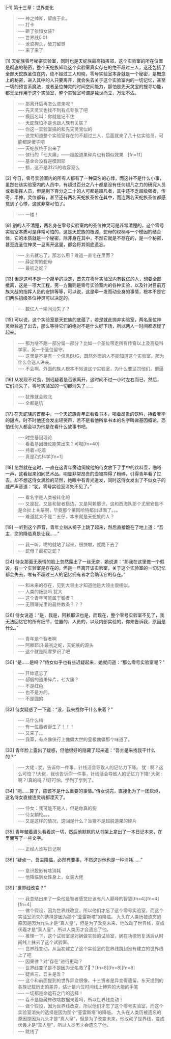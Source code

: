 
[-1] 第十三章：世界变化
>--- 神之帅斧，留痕于此。<br>
>--- 打卡<br>
>--- 砸了张恒女装?<br>
>--- 世界线0.01<br>
>--- 沧浪狗头，破刀留锈<br>
>--- 来了来了<br>

[1] 天蛇族零号秘密实验室，同时也是天蛇族最高指挥部，这个实验室的所在位置是彻底的秘密，整个天蛇族知晓这个实验室真实存在的绝不超过三人，这还包括了全部天蛇族圣位在内，绝不超过三人知晓，零号实验室本身就是一个秘密，是概念上的秘密，进入其中的人只要离开，就会失去关于这个实验室内的一切记忆，甚至一切的预言系魔法，或者圣位神灵的时间空间能力，那怕是先天灵宝的搜寻功能，都无法作用于这个实验室，整个实验室可谓是独世而立，万法不沾。
>--- 那离开后再怎么进来呢？<br>
>--- 先天灵宝也找不到有点夸张了吧<br>
>--- 模因名叫：你就是记不住<br>
>--- 天蛇族怕不是也跟人族有关联？<br>
>--- 你这一实验室搞的和先天灵宝似的<br>
>--- 说完知道整个实验室存在的不超过三人，后面就来了几十亿实验员，可能都是傻子吧<br>
>--- 天蛇族终于出来了<br>
>--- 俠行的「七大痛」——超脫道果碎片也有類似效果　[fn=11]<br>
>--- 基金会没有逆模因部<br>
>--- 额，这不是3125的收容室么<br>

[2] 今日，零号实验室内的所有人都有了一种莫名的心悸，而这并不是什么小事，虽然在该实验室内的人员中，有超过百分之八十都是没有任何超凡之力的研究人员或者指挥人员，但是剩下百分之二十的人可都是超凡者，其中还不乏超级强者，传奇，半神，灵位都有，甚至还有两名天蛇族圣位在其中，而连两名天蛇族圣位都感觉到了心悸，这就非常可怕了。
>--- 一楼！<br>

[8] 别的人不清楚，两名身在零号实验室内的圣位神灵可是非常清楚的，这个零号实验室本质可是非常可怕的，这是天蛇族的根源，蛇母的权柄与一个模因的结合体，它的本质就是一个秘密，除非身在其中，不然它就是不存在的，是一个秘密，甚至连圣位神灵一旦离开这里，都会将其彻底遗忘。
>--- 出去就忘了，那怎么用？难道一直宅在里面？<br>
>--- 薛定愕的蛇母<br>
>--- 最初之蛇？<br>

[13] 但是这可不是一个简单的决定，首先在零号实验室内有数亿的人，想要全部撤离，这是一项大工程，另一方面则是零号实验室内的各种实验，以及针对目前万族大战的指挥人员的安排等等，可以说，这是牵一发而动全身的事情，根本不是它们两名初级圣位神灵可以决定的。
>--- 数亿人一瞬间消失了？<br>

[15] 可以说，这个实验室是天蛇族的底蕴了，若是就此抛弃实验室，两名圣位神灵单独逃了出去，那么等待它们的绝对不是什么好下场，所以两人一时间都迟疑了起来。
>--- 那为啥不跑一部分留一部分？比如一个圣位带走所有传奇以上及高级科学家，另一个圣位留守。<br>
>--- 这里是不是有一个信息BUG，既然外面的人不能知道这个实验室，那为什么会送人进来。<br>
>--- 不会啊，外面的族人根本不知道这个实验室，为什么要惩罚他们，懵逼<br>

[16] 从发现不对劲，到迟疑着是否该离开，这时间不过一小时左右而已，然后，它们消失了，零号实验室的一切都消失了……
>--- 犹豫就会败北<br>
>--- 全都是坑<br>

[17] 在天蛇族的首都中，一个天蛇族青年正看着书本，喝着昂贵的饮料，持着奢华的甜点，时不时他还会发出轻笑声，若不是看他所拿书本的名字叫做基因概论，恐怕任何人都会以为他是在看什么故事书吧。
>--- 时空基因理论<br>
>--- 看着基因概论能笑出来？可啪[fn=40]<br>
>--- 持着=吃着<br>
>--- 真是Z式科学[fn=1]<br>

[18] 忽然就在这时，一直在这青年旁边伺候他的侍女放下了手中的饮料壶，啪嗒一声，这看起来如同艺术品，明显非常昂贵的壶被摔得了粉碎，引得青年看了过去，却不想这侍女满脸的茫然，她眼中有青光迸发，同时这侍女发出了不似女子的威严声音道：“犹，零号实验室消失不见了。”
>--- 看名字是人类被转化的<br>
>--- 又是犹，又是和智者搭边，又是阿赖耶识，这和西海队那个尤里安是不是会扯上关系啊，毕竟那个莱因哈特都出过面了。。。<br>
>--- 难道犹大不是二五仔，本来就是天蛇族的人？<br>

[19] 一听到这个声音，青年立刻从椅子上跳了起来，然后直接跪在了地上道：“吾主，您的降临真是让我……”
>--- 我一听，啪的就站了起来，很快嗷，就跪下去了<br>
>--- 蛇母？最初之蛇？<br>

[24] 侍女那面无表情的脸上忽然露出了一丝无奈，她说道：“那我在这里做一个假设，有一个实验室是存在的，但是一旦离开该实验室，关于这个实验室的一切记忆都会失去，唯有不超过三人的记忆拥有者才会确认它的存在。”
>--- 和未来的存在，见到大领主才知道他是大领主很相似。<br>
>--- 人类的叛徒吗 犹大<br>
>--- 这个青年可能属于智者？<br>
>--- 无限曙光里的最终教条？？？<br>

[26] 侍女说道：“是，我是，阿赖耶识也是，而现在，整个零号实验室不见了，我无法回忆它的所有细节，位置的，人员的，以及内部实验的，你来告诉我，原因是什么。”
>--- 青年是个智者啊<br>
>--- 阿赖耶识·最初之蛇，天蛇族的源头<br>
>--- 这个就是阿摩罗识了吧<br>

[30] “是……是吗？”侍女似乎也有些迟疑起来，她就问道：“那么零号实验室呢？”
>--- 开始遗忘了<br>
>--- 郝启的道果碎片，七大痛？<br>
>--- 不是红色<br>
>--- 也不是方的。<br>
>--- 不是圆的<br>

[32] 侍女疑惑了一下道：“没，我来找你干什么来着？”
>--- 马什么梅<br>
>--- 有一位愚者诞生了！！！<br>
>--- 又来了。。<br>
>--- 我草，有点像侠行上傀儡大世的皇极傀儡那个味道了。<br>

[33] 青年脸上露出了疑惑，但他很好的隐藏了起来道：“吾主是来找我干什么的？”
>--- 大佬 : 犹，告诉你一件事，针线活会导致人的记忆力下降。
犹 : 啊？这么可怕？!大佬，我也告诉你一件事，针线活会导致人的记忆力下降!
大佬 : 啊？!真的吗？!好可怕，学到了学到了。<br>

[34] “呃……算了，应该不是什么重要的事情。”侍女说完，直接化为了一团灰烬，这名侍女直接连灵魂都湮灭了。
>--- 侍女：我可能不是人，但是你真的狗<br>
>--- 侍女躺枪。。。<br>
>--- 又是这样的情况，这回是什么？盲猜不是超脱道果的碎片<br>

[35] 青年皱着眉头看着这一切，然后他默默的从书架上拿出了一本日记本来，在里面写了一些文字。
>--- 正经人谁写日记啊<br>

[36] “疑点一，吾主降临，必然有要事，不然这对他也是一种消耗……”
>--- 意识投影有啥消耗<br>
>--- 他降临到女性身上，女装大佬<br>

[39] “世界线改变？”
>--- 我总结出来了一条他是智者感觉应该有凡人巅峰的智慧[fn=4][fn=4][fn=4]<br>
>--- 做个假设，因为世界线改变，所以他们才忘了这个零号实验室，而这个实验室消失的选择是因为那个“亚雷斯塔”的降临。
九头在人类历被遗忘的原因是因为九头才是“真人皇”，但是为了改变未来，他改动了世界线，变成伏羲才是“真人皇”，所以人类历才会遗忘了他。<br>
>--- 推理一下，这个试验室是对娲做实验的试验室，娲在功德历复活后从时间线上抹去了这个试验室。<br>
>--- 世界线变动，从当初建立了这个实验室的世界线跳到没有建立的世界线上了吧<br>
>--- 因果律？对“存在”进行更动？<br>
>--- 世界线变了是不是因为无名救了🐸？[fn=8][fn=8][fn=8]<br>
>--- 疑点三，吾主是谁？<br>
>--- 这个和前面提到的世界异变很像，十三贤者是异变得遗留，东天提到的各族记载历史的差异，估计是六位时间线上博弈的大能的手笔<br>
>--- 一切都是命运石之门的选择！<br>
>--- 昋不是隐藏修改啥数据来着吗，所以世界线变动？<br>
>--- 做个假设，因为世界线改变，所以他们才忘了这个零号实验室，而这个实验室消失的选择是因为那个“亚雷斯塔”的降临。
九头在人类历被遗忘的原因是因为九头才是“真人皇”，但是为了改变未来，他改动了世界线，变成伏羲才是“真人皇”，所以人类历才会遗忘了他。<br>
>--- 跳线了<br>

